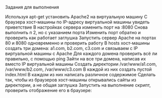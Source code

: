 Задания для выполнения


Используя apt-get установить Apache2 на виртуальную машину
С браузера хост-машины по IP-адресу виртуальной машины увидеть приветствие
В настройках сервера изменить  порт на :8080
Снова выполнить п 2, но с указанием порта
Изменить порт обратно и проверить как работает заглушка
Запустить сервер Apache на портах 80 и 8080 одновременно и проверить работу
В hosts хост-машины создать три домена: a1.com, b2.com, c3.com и связываем с IP виртуальной машины с Apache
Для каждого домена проверить всё ли правильно, с помощью ping
Зайти на все три домена, написав их вместо IP виртуальной машины
Создать директории /var/www/a1.com, /var/www/b2.com, /var/www/c3.com
В каждой из них создать пустой index.html
В каждом из них написать различное содержимое
Сделать так, чтобы из браузеров хост-машины открывались сайты из директории, а не общая заглушка
Запустить на выполнение скрипт, проверить отображение его в браузере:
